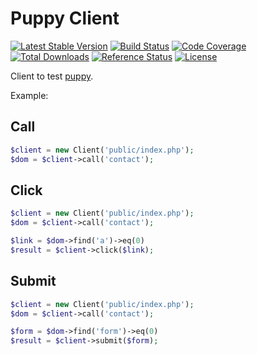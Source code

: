 # Puppy Client

[![Latest Stable Version](https://poser.pugx.org/raphhh/puppy-client/v/stable.svg)](https://packagist.org/packages/raphhh/puppy-client)
[![Build Status](https://travis-ci.org/Raphhh/puppy-client.png)](https://travis-ci.org/Raphhh/puppy-client)
[![Code Coverage](https://scrutinizer-ci.com/g/Raphhh/puppy-client/badges/coverage.png?b=master)](https://scrutinizer-ci.com/g/Raphhh/puppy-client/)
[![Total Downloads](https://poser.pugx.org/raphhh/puppy-client/downloads.svg)](https://packagist.org/packages/raphhh/puppy-client)
[![Reference Status](https://www.versioneye.com/php/raphhh:puppy-client/reference_badge.svg?style=flat)](https://www.versioneye.com/php/raphhh:puppy-client/references)
[![License](https://poser.pugx.org/raphhh/puppy-client/license.svg)](https://packagist.org/packages/raphhh/puppy-client)

Client to test [puppy](https://github.com/Raphhh/puppy).

Example:


## Call

```php
$client = new Client('public/index.php');
$dom = $client->call('contact');
```

## Click

```php
$client = new Client('public/index.php');
$dom = $client->call('contact');

$link = $dom->find('a')->eq(0)
$result = $client->click($link);
```

## Submit

```php
$client = new Client('public/index.php');
$dom = $client->call('contact');

$form = $dom->find('form')->eq(0)
$result = $client->submit($form);
```
